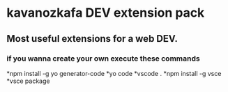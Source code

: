 # kavanozkafa DEV extension pack

## Most useful extensions for a web DEV. 

### if you wanna create your own execute these commands
*npm install -g yo generator-code
*yo code
*vscode .
*npm install -g vsce
*vsce package
